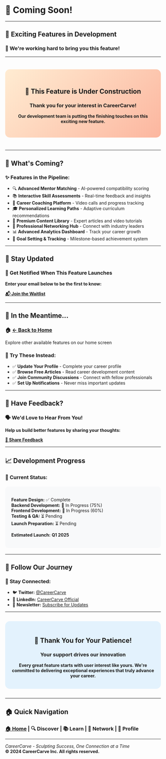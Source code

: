 # 🚧 Coming Soon!

---

## 🎉 **Exciting Features in Development**

### 🔨 We're working hard to bring you this feature!

---

<div style="text-align: center; margin: 40px 0; padding: 30px; background: linear-gradient(135deg, #ffecd2 0%, #fcb69f 100%); border-radius: 15px;">

## 🚀 **This Feature is Under Construction**

### Thank you for your interest in CareerCarve!

**Our development team is putting the finishing touches on this exciting new feature.**

</div>

---

## 📅 **What's Coming?**

### ✨ **Features in the Pipeline:**
- 🔍 **Advanced Mentor Matching** - AI-powered compatibility scoring
- 📚 **Interactive Skill Assessments** - Real-time feedback and insights  
- 💼 **Career Coaching Platform** - Video calls and progress tracking
- 🎓 **Personalized Learning Paths** - Adaptive curriculum recommendations
- 📖 **Premium Content Library** - Expert articles and video tutorials
- 👥 **Professional Networking Hub** - Connect with industry leaders
- 📊 **Advanced Analytics Dashboard** - Track your career growth
- 🎯 **Goal Setting & Tracking** - Milestone-based achievement system

---

## 🔔 **Stay Updated**

### 📧 **Get Notified When This Feature Launches**

**Enter your email below to be the first to know:**

**[📬 Join the Waitlist](mailto:notify@careercarve.com)**

---

## 📱 **In the Meantime...**

### 🏠 [**← Back to Home**](careercarve-home.md)
Explore other available features on our home screen

### 🎯 **Try These Instead:**
- ✅ **Update Your Profile** - Complete your career profile
- ✅ **Browse Free Articles** - Read career development content  
- ✅ **Join Community Discussions** - Connect with fellow professionals
- ✅ **Set Up Notifications** - Never miss important updates

---

## 💬 **Have Feedback?**

### 🗣️ **We'd Love to Hear From You!**

**Help us build better features by sharing your thoughts:**

**[💭 Share Feedback](mailto:feedback@careercarve.com)**

---

## 📈 **Development Progress**

### 🚧 **Current Status:**

<div style="background: #f8f9fa; padding: 20px; border-radius: 10px; margin: 20px 0;">

**Feature Design:** ✅ Complete  
**Backend Development:** 🔄 In Progress (75%)  
**Frontend Development:** 🔄 In Progress (60%)  
**Testing & QA:** ⏳ Pending  
**Launch Preparation:** ⏳ Pending  

**Estimated Launch:** **Q1 2025**

</div>

---

## 🌟 **Follow Our Journey**

### 📱 **Stay Connected:**
- 🐦 **Twitter:** [@CareerCarve](https://twitter.com/careercarve)
- 💼 **LinkedIn:** [CareerCarve Official](https://linkedin.com/company/careercarve)  
- 📧 **Newsletter:** [Subscribe for Updates](mailto:subscribe@careercarve.com)

---

<div style="text-align: center; margin: 30px 0; padding: 20px; background: #e3f2fd; border-radius: 15px;">

## 🙏 **Thank You for Your Patience!**

### Your support drives our innovation

**Every great feature starts with user interest like yours. We're committed to delivering exceptional experiences that truly advance your career.**

</div>

---

## 🏠 **Quick Navigation**

### [**🏠 Home**](careercarve-home.md) | 🔍 **Discover** | 📚 **Learn** | 👥 **Network** | 👤 **Profile**

---

*CareerCarve - Sculpting Success, One Connection at a Time*  
**© 2024 CareerCarve Inc. All rights reserved.**